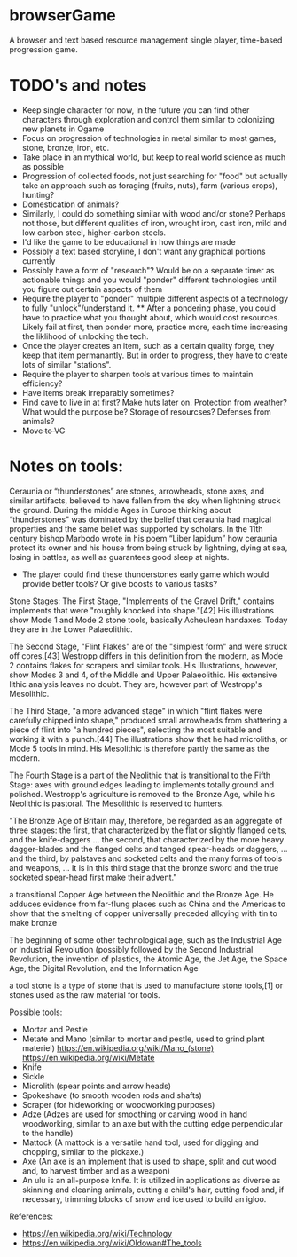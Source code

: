 # browserGame
A browser and text based resource management single player, time-based progression game.

# TODO's and notes
* Keep single character for now, in the future you can find other characters through exploration and control them similar to colonizing new planets in Ogame
* Focus on progression of technologies in metal similar to most games, stone, bronze, iron, etc.
* Take place in an mythical world, but keep to real world science as much as possible
* Progression of collected foods, not just searching for "food" but actually take an approach such as foraging (fruits, nuts), farm (various crops), hunting?
* Domestication of animals?
* Similarly, I could do something similar with wood and/or stone? Perhaps not those, but different qualities of iron, wrought iron, cast iron, mild and low carbon steel, higher-carbon steels.
* I'd like the game to be educational in how things are made
* Possibly a text based storyline, I don't want any graphical portions currently
* Possibly have a form of "research"? Would be on a separate timer as actionable things and you would "ponder" different technologies until you figure out certain aspects of them
* Require the player to "ponder" multiple different aspects of a technology to fully "unlock"/understand it.
** After a pondering phase, you could have to practice what you thought about, which would cost resources. Likely fail at first, then ponder more, practice more, each time increasing the liklihood of unlocking the tech.
* Once the player creates an item, such as a certain quality forge, they keep that item permanantly. But in order to progress, they have to create lots of similar "stations".
* Require the player to sharpen tools at various times to maintain efficiency?
* Have items break irreparably sometimes?
* Find cave to live in at first? Make huts later on. Protection from weather? What would the purpose be? Storage of resourcses? Defenses from animals?
* ~~Move to VC~~

# Notes on tools:
Ceraunia or “thunderstones” are stones, arrowheads, stone axes, and similar artifacts, believed to have fallen from the sky when lightning struck the ground. During the middle Ages in Europe thinking about “thunderstones"  was dominated by the belief that ceraunia had magical properties and the same belief was supported by scholars. In the 11th century bishop Marbodo wrote in his poem “Liber lapidum” how ceraunia protect its owner and his house from being struck by lightning, dying at sea, losing in battles, as well as guarantees good sleep at nights.
* The player could find these thunderstones early game which would provide better tools? Or give boosts to various tasks?

Stone Stages:
The First Stage, "Implements of the Gravel Drift," contains implements that were "roughly knocked into shape."[42] His illustrations show Mode 1 and Mode 2 stone tools, basically Acheulean handaxes. Today they are in the Lower Palaeolithic.

The Second Stage, "Flint Flakes" are of the "simplest form" and were struck off cores.[43] Westropp differs in this definition from the modern, as Mode 2 contains flakes for scrapers and similar tools. His illustrations, however, show Modes 3 and 4, of the Middle and Upper Palaeolithic. His extensive lithic analysis leaves no doubt. They are, however part of Westropp's Mesolithic.

The Third Stage, "a more advanced stage" in which "flint flakes were carefully chipped into shape," produced small arrowheads from shattering a piece of flint into "a hundred pieces", selecting the most suitable and working it with a punch.[44] The illustrations show that he had microliths, or Mode 5 tools in mind. His Mesolithic is therefore partly the same as the modern.

The Fourth Stage is a part of the Neolithic that is transitional to the Fifth Stage: axes with ground edges leading to implements totally ground and polished. Westropp's agriculture is removed to the Bronze Age, while his Neolithic is pastoral. The Mesolithic is reserved to hunters.

"The Bronze Age of Britain may, therefore, be regarded as an aggregate of three stages: the first, that characterized by the flat or slightly flanged celts, and the knife-daggers ... the second, that characterized by the more heavy dagger-blades and the flanged celts and tanged spear-heads or daggers, ... and the third, by palstaves and socketed celts and the many forms of tools and weapons, ... It is in this third stage that the bronze sword and the true socketed spear-head first make their advent."

a transitional Copper Age between the Neolithic and the Bronze Age. He adduces evidence from far-flung places such as China and the Americas to show that the smelting of copper universally preceded alloying with tin to make bronze

The beginning of some other technological age, such as the Industrial Age or Industrial Revolution (possibly followed by the Second Industrial Revolution, the invention of plastics, the Atomic Age, the Jet Age, the Space Age, the Digital Revolution, and the Information Age

a tool stone is a type of stone that is used to manufacture stone tools,[1] or stones used as the raw material for tools.

Possible tools:
* Mortar and Pestle
* Metate and Mano (similar to mortar and pestle, used to grind plant materiel) https://en.wikipedia.org/wiki/Mano_(stone)  https://en.wikipedia.org/wiki/Metate
* Knife
* Sickle
* Microlith (spear points and arrow heads)
* Spokeshave (to smooth wooden rods and shafts)
* Scraper (for hideworking or woodworking purposes)
* Adze (Adzes are used for smoothing or carving wood in hand woodworking, similar to an axe but with the cutting edge perpendicular to the handle)
* Mattock (A mattock is a versatile hand tool, used for digging and chopping, similar to the pickaxe.)
* Axe (An axe is an implement that is used to shape, split and cut wood and,  to harvest timber and as a weapon)
* An ulu is an all-purpose knife. It is utilized in applications as diverse as skinning and cleaning animals, cutting a child's hair, cutting food and, if necessary, trimming blocks of snow and ice used to build an igloo.

References:
* https://en.wikipedia.org/wiki/Technology
* https://en.wikipedia.org/wiki/Oldowan#The_tools
